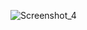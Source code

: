 

![Screenshot_4](https://github.com/offpic/STEPPER-MOTOR-STM32-ILI9341-16-BIT-STM32F401-GUI/assets/31142397/ff46d9ed-e6b7-48ae-98d6-b9bd339c8da4)
